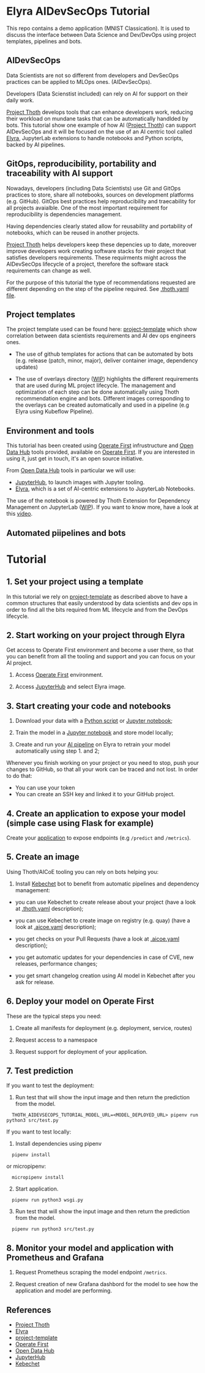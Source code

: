 
# Elyra AIDevSecOps Tutorial

This repo contains a demo application (MNIST Classication).
It is used to discuss the interface between Data Science and Dev/DevOps using project templates, pipelines and bots.

## AIDevSecOps

Data Scientists are not so different from developers and DevSecOps practices can be applied to MLOps ones. (AIDevSecOps).

Developers (Data Scienstist included) can rely on AI for support on their daily work.

[Project Thoth][1] develops tools that can enhance developers work, reducing their workload on mundane tasks that can be automatically handlded by bots.
This tutorial show one example of how AI ([Project Thoth][1]) can support AIDevSecOps and it will be focused on the use of an AI centric tool called [Elyra][2],
JupyterLab extensions to handle notebooks and Python scripts, backed by AI pipelines.

## GitOps, reproducibility, portability and traceability with AI support

Nowadays, developers (including Data Scientists) use Git and GitOps practices to store, share all notebooks, sources on development platforms (e.g. GitHub).
GitOps best practices help reproducibility and traecability for all projects avaialble. One of the most important requirement for reproducibility is dependencies management.

Having dependencies clearly stated allow for reusability and portability of notebooks, which can be reused in another projects.

[Project Thoth][1] helps developers keep these depencies up to date, moreover improve developers work creating software stacks for their project that satisfies developers requirements.
These requirments might across the AIDevSecOps lifecycle of a project, therefore the software stack requirements can change as well.

For the purpose of this tutorial the type of recommendations requested are different depending on the step of the pipeline required. See [.thoth.yaml file](https://github.com/thoth-station/elyra-aidevsecops-tutorial/blob/master/.thoth.yaml).

## Project templates

The project template used can be found here: [project-template][3] which show correlation between data scientists requirements and AI dev ops engineers ones.

- The use of github templates for actions that can be automated by bots (e.g. release (patch, minor, major), deliver container image, dependency updates)

- The use of overlays directory ([WIP](https://github.com/aicoe-aiops/project-template/issues/28)) highlights the different requirements that are used during ML project lifecycle. The management and optimization of each step can be done automatically using Thoth recommendation engine and bots. Different images corresponding to the overlays can be created automatically and used in a pipeline (e.g Elyra using Kubeflow Pipeline).

## Environment and tools

This tutorial has been created using [Operate First][4] infrustructure and [Open Data Hub][5] tools provided, available on [Operate First][4].
If you are interested in using it, just get in touch, it's an open source initiative.

From [Open Data Hub][5] tools in particular we will use:

- [JupyterHub][6], to launch images with Jupyter tooling.
- [Elyra][2], which is a set of AI-centric extensions to JupyterLab Notebooks.

The use of the notebook is powered by Thoth Extension for Dependency Management on JupyterLab ([WIP](https://github.com/thoth-station/jupyterlab-requirements/issues/53)).
If you want to know more, have a look at this [video](https://www.youtube.com/watch?v=IBzTOP4TCdA).

## Automated piipelines and bots


# Tutorial

## 1. Set your project using a template

In this tutorial we rely on [project-template][3] as described above to have a common structures that easily understood by data scientists and dev ops in order to find all the bits required from ML lifecycle and from the DevOps lifecycle.

## 2. Start working on your project through Elyra


Get access to Operate First environment and become a user there, so that you can benefit from all the tooling and support and you can focus on your AI project.

1. Access [Operate First][4] environment.

2. Access [JupyterHub][6] and select Elyra image.


## 3. Start creating your code and notebooks

1. Download your data with a [Python script](https://github.com/thoth-station/elyra-aidevsecops-tutorial/blob/master/src/data/download_dataset_from_tf.py) or [Jupyter notebook](https://github.com/thoth-station/elyra-aidevsecops-tutorial/blob/master/notebooks/download_dataset.ipynb);

2. Train the model in a [Jupyter notebook](https://github.com/thoth-station/elyra-aidevsecops-tutorial/blob/master/notebooks/training.ipynb) and store model locally;

3. Create and run your [AI pipeline](https://github.com/thoth-station/elyra-aidevsecops-tutorial/blob/master/tutorial.pipeline) on Elyra to retrain your model automatically using step 1. and 2;

Whenever you finish working on your project or you need to stop, push your changes to GitHub, so that all your work can be traced and not lost. In order to do that:

- You can use your token
- You can create an SSH key and linked it to your GitHub project.

## 4. Create an application to expose your model (simple case using Flask for example)

Create your [application](https://github.com/thoth-station/elyra-aidevsecops-tutorial/blob/master/wsgi.py) to expose endpoints (e.g `/predict` and `/metrics`).

## 5. Create an image

Using Thoth/AICoE tooling you can rely on bots helping you:

1. Install [Kebechet][7] bot to benefit from automatic pipelines and dependency management:

- you can use Kebechet to create release about your project (have a look at [.thoth.yaml](https://github.com/thoth-station/thamos) description);

- you can use Kebechet to create image on registry (e.g. quay) (have a look at [.aicoe.yaml](https://github.com/AICoE/aicoe-ci) description);

- you get checks on your Pull Requests (have a look at [.aicoe.yaml](https://github.com/AICoE/aicoe-ci) description);

- you get automatic updates for your dependencies in case of CVE, new releases, performance changes;

- you get smart changelog creation using AI model in Kebechet after you ask for release.

## 6. Deploy your model on Operate First

These are the typical steps you need:

1. Create all manifests for deployment (e.g. deployment, service, routes)

2. Request access to a namespace

3. Request support for deployment of your application.

## 7. Test prediction

If you want to test the deployment:

1. Run test that will show the input image and then return the prediction from the model.

```shell
  THOTH_AIDEVSECOPS_TUTORIAL_MODEL_URL=<MODEL_DEPLOYED_URL> pipenv run python3 src/test.py
```

If you want to test locally:

1. Install dependencies using pipenv

```shell
  pipenv install
```

or micropipenv:

```shell
  micropipenv install
```

2. Start application.

```shell
  pipenv run python3 wsgi.py
```

3. Run test that will show the input image and then return the prediction from the model.

```shell
  pipenv run python3 src/test.py
```

## 8. Monitor your model and application with Prometheus and Grafana

1. Request Prometheus scraping the model endpoint `/metrics`.

2. Request creation of new Grafana dashbord for the model to see how the application and model are performing.


## References

 * [Project Thoth][1]
 * [Elyra][2]
 * [project-template][3]
 * [Operate First][4]
 * [Open Data Hub][5]
 * [JupyterHub][6]
 * [Kebechet][7]

[1]: https://thoth-station.ninja/
[2]: https://github.com/elyra-ai/elyra
[3]: https://github.com/aicoe-aiops/project-template
[4]: https://www.operate-first.cloud/
[5]: https://opendatahub.io/
[6]: https://jupyter.org/hub
[7]: https://github.com/marketplace/khebhut
